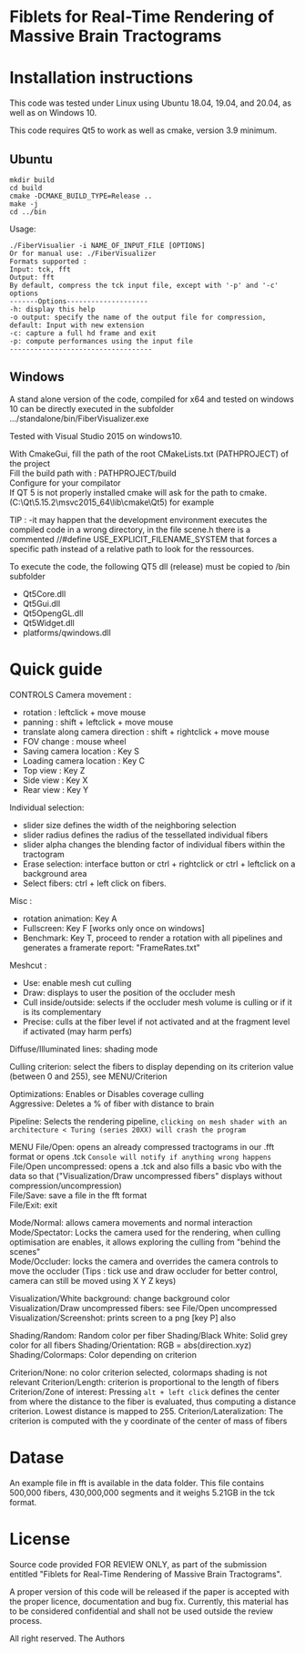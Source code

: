 # Fiblets for Real-Time Rendering of Massive Brain Tractograms

# Installation instructions

This code was tested under Linux using Ubuntu 18.04, 19.04, and 20.04, as well as on Windows 10.

This code requires Qt5 to work as well as cmake, version 3.9 minimum.

## Ubuntu

```
mkdir build
cd build
cmake -DCMAKE_BUILD_TYPE=Release ..
make -j
cd ../bin
```

Usage:
```
./FiberVisualier -i NAME_OF_INPUT_FILE [OPTIONS]
Or for manual use: ./FiberVisualizer
Formats supported :
Input: tck, fft
Output: fft
By default, compress the tck input file, except with '-p' and '-c' options
-------Options--------------------
-h: display this help
-o output: specify the name of the output file for compression, default: Input with new extension
-c: capture a full hd frame and exit
-p: compute performances using the input file
-----------------------------------
```

## Windows
A stand alone version of the code, compiled for x64 and tested on windows 10 can be directly executed in the subfolder 
.../standalone/bin/FiberVisualizer.exe

Tested with Visual Studio 2015 on windows10.

With CmakeGui, fill the path of the root CMakeLists.txt (PATHPROJECT) of the project<br>
Fill the build path with : PATHPROJECT/build <br>
Configure for your compilator<br>
If QT 5 is not properly installed cmake will ask for the path to cmake.
(C:\Qt\5.15.2\msvc2015_64\lib\cmake\Qt5) for example

TIP : -it may happen that the development environment executes the compiled code in a wrong directory, 
in the file scene.h there is a commented //#define USE_EXPLICIT_FILENAME_SYSTEM that forces a specific path instead of
a relative path to look for the ressources.

To execute the code, the following QT5 dll (release) must be copied to /bin subfolder
- Qt5Core.dll
- Qt5Gui.dll
- Qt5OpengGL.dll
- Qt5Widget.dll
- platforms/qwindows.dll

# Quick guide

CONTROLS
Camera movement : 
- rotation : leftclick + move mouse
- panning : shift + leftclick + move mouse
- translate along camera direction : shift + rightclick + move mouse
- FOV change : mouse wheel
- Saving camera location : Key S
- Loading camera location : Key C
- Top view : Key Z
- Side view : Key X
- Rear view : Key Y

Individual selection: 
- slider size defines the width of the neighboring selection
- slider radius defines the radius of the tessellated individual fibers
- slider alpha changes the blending factor of individual fibers within the tractogram
- Erase selection: interface button or ctrl + rightclick or ctrl + leftclick on a background area
- Select fibers: ctrl + left click on fibers.

Misc :
- rotation animation: Key A
- Fullscreen: Key F [works only once on windows]
- Benchmark: Key T, proceed to render a rotation with all pipelines and generates a framerate report: "FrameRates.txt"


Meshcut : 
- Use: enable mesh cut culling
- Draw: displays to user the position of the occluder mesh
- Cull inside/outside: selects if the occluder mesh volume is culling or if it is its complementary
- Precise: culls at the fiber level if not activated and at the fragment level if activated (may harm perfs) 

Diffuse/Illuminated lines: shading mode<br>

Culling criterion: select the fibers to display depending on its criterion value (between 0 and 255), see MENU/Criterion

Optimizations: Enables or Disables coverage culling<br>
Aggressive: Deletes a % of fiber with distance to brain

Pipeline: Selects the rendering pipeline, ```clicking on mesh shader with an architecture < Turing (series 20XX) will crash the program```


MENU
File/Open: opens an already compressed tractograms in our .fft format or opens .tck
```Console will notify if anything wrong happens```<br>
File/Open uncompressed: opens a .tck and also fills a basic vbo with the data so that ("Visualization/Draw uncompressed fibers" displays without compression/uncompression)<br>
File/Save: save a file in the fft format<br>
File/Exit: exit<br>

Mode/Normal: allows camera movements and normal interaction<br>
Mode/Spectator: Locks the camera used for the rendering, when culling optimisation are enables, it allows exploring the culling from "behind the scenes"<br>
Mode/Occluder: locks the camera and overrides the camera controls to move the occluder (Tips : tick use and draw occluder  for better control, camera can still be moved using X Y Z keys)<br>

Visualization/White background: change background color<br>
Visualization/Draw uncompressed fibers: see File/Open uncompressed<br>
Visualization/Screenshot: prints screen to a png [key P] also<br>

Shading/Random: Random color per fiber
Shading/Black White: Solid grey color for all fibers
Shading/Orientation: RGB = abs(direction.xyz)
Shading/Colormaps: Color depending on criterion

Criterion/None: no color criterion selected, colormaps shading is not relevant
Criterion/Length: criterion is proportional to the length of fibers
Criterion/Zone of interest: Pressing ```alt + left click``` defines the center from where the distance to the fiber is evaluated, thus computing a distance criterion. Lowest distance is mapped to 255.
Criterion/Lateralization: The criterion is computed with the y coordinate of the center of mass of fibers
# Datase

An example file in fft is available in the data folder.
This file contains 500,000 fibers, 430,000,000 segments and it weighs 5.21GB in the tck format.



# License
Source code provided FOR REVIEW ONLY, as part of the submission entitled
"Fiblets for Real-Time Rendering of Massive Brain Tractograms".

A proper version of this code will be released if the paper is accepted
with the proper licence, documentation and bug fix.
Currently, this material has to be considered confidential and shall not
be used outside the review process.

All right reserved. The Authors
